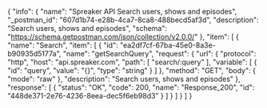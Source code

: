 {
  "info": {
    "name": "Spreaker API Search users, shows and episodes",
    "_postman_id": "607d1b74-e28b-4ca7-8ca8-488becd5af3d",
    "description": "Search users, shows and episodes",
    "schema": "https://schema.getpostman.com/json/collection/v2.0.0/"
  },
  "item": [
    {
      "name": "Search",
      "item": [
        {
          "id": "ea2df7cf-67ba-45e0-8a3e-b90935d5177a",
          "name": "getSearchQuery",
          "request": {
            "url": {
              "protocol": "http",
              "host": "api.spreaker.com",
              "path": [
                "search/:query"
              ],
              "variable": [
                {
                  "id": "query",
                  "value": "{}",
                  "type": "string"
                }
              ]
            },
            "method": "GET",
            "body": {
              "mode": "raw"
            },
            "description": "Search users, shows and episodes"
          },
          "response": [
            {
              "status": "OK",
              "code": 200,
              "name": "Response_200",
              "id": "448de371-2e76-4236-8eea-dec5f6eb98d3"
            }
          ]
        }
      ]
    }
  ]
}